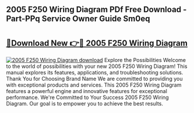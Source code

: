## 2005 F250 Wiring Diagram PDf Free Download - Part-PPq Service Owner Guide Sm0eq

# <h2><a href="http://dfltc5q.blite.top/?on=2005+F250+Wiring+Diagram">🔗Download New 👉🔴 2005 F250 Wiring Diagram</a></h2>

[![2005 F250 Wiring Diagram download](https://i.imgur.com/lujVjoI.png)](http://dfltc5q.blite.top/?on=2005+F250+Wiring+Diagram)
Explore the Possibilities Welcome to the world of possibilities with your new 2005 F250 Wiring Diagram! This manual explores its features, applications, and troubleshooting solutions. Thank You for Choosing Brand Name We are committed to providing you with exceptional products and services. This 2005 F250 Wiring Diagram features a powerful engine and innovative features for exceptional performance. We're Committed to Your Success 2005 F250 Wiring Diagram. Our goal is to empower you to achieve the best results.
